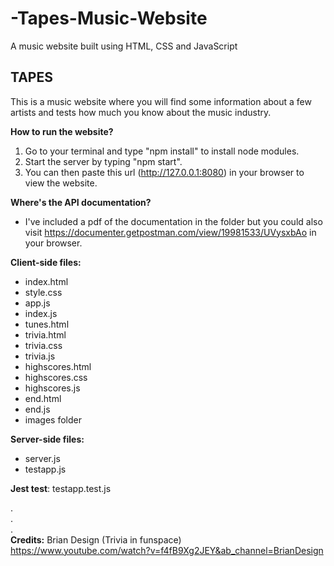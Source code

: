 # -Tapes-Music-Website
A music website built using HTML, CSS and JavaScript

TAPES
------
This is a music website where you will find some information about a few artists and tests how much you know about the music industry.


**How to run the website?**
1. Go to your terminal and type "npm install" to install node modules.
2. Start the server by typing "npm start".
3. You can then paste this url (http://127.0.0.1:8080) in your browser to view the website.

**Where's the API documentation?**
-  I've included a pdf of the documentation in the folder but you could also visit https://documenter.getpostman.com/view/19981533/UVysxbAo in your browser.

**Client-side files:**
-  index.html
-  style.css
-  app.js
-  index.js
-  tunes.html
-  trivia.html
-  trivia.css
-  trivia.js
-  highscores.html
-  highscores.css
-  highscores.js
- end.html
- end.js
-  images folder

**Server-side files:**
-  server.js
-  testapp.js

**Jest test**: testapp.test.js

.<br>
.<br>
.<br>
**Credits:**
Brian Design (Trivia in funspace) <br>
https://www.youtube.com/watch?v=f4fB9Xg2JEY&ab_channel=BrianDesign
